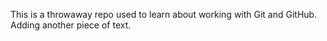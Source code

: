 This is a throwaway repo used to learn about working with Git and GitHub.
Adding another piece of text.

